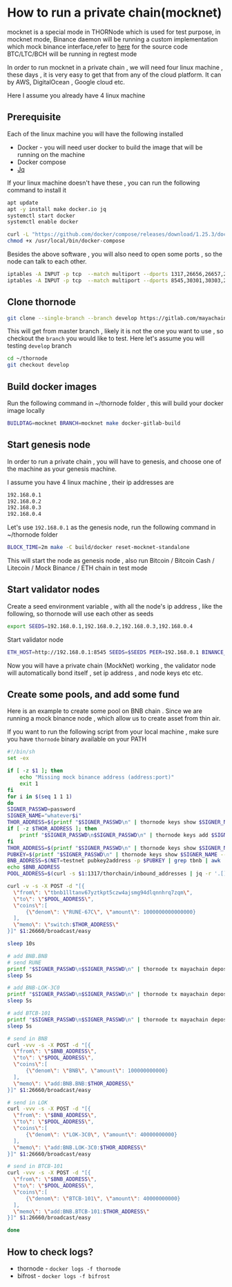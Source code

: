 # How to run a private chain(mocknet)

mocknet is a special mode in THORNode which is used for test purpose, in mocknet mode, Binance daemon will be running a custom implementation which mock binance interface,refer to [here](https://gitlab.com/thorchain/bepswap/mock-binance) for the source code
BTC/LTC/BCH will be running in regtest mode

In order to run mocknet in a private chain , we will need four linux machine , these days , it is very easy to get that from any of the cloud platform. It can by AWS, DigitalOcean , Google cloud etc.

Here I assume you already have 4 linux machine

## Prerequisite

Each of the linux machine you will have the following installed

- Docker - you will need user docker to build the image that will be running on the machine
- Docker compose
- [Jq](https://stedolan.github.io/jq/)

If your linux machine doesn't have these , you can run the following command to install it

```bash
apt update
apt -y install make docker.io jq
systemctl start docker
systemctl enable docker

curl -L "https://github.com/docker/compose/releases/download/1.25.3/docker-compose-$(uname -s)-$(uname -m)" -o /usr/local/bin/docker-compose
chmod +x /usr/local/bin/docker-compose
```

Besides the above software , you will also need to open some ports , so the node can talk to each other.

```bash
iptables -A INPUT -p tcp  --match multiport --dports 1317,26656,26657,26660,8000,8080,6040,5040,4040,18443,18333,18334,18332 -j ACCEPT
iptables -A INPUT -p tcp  --match multiport --dports 8545,30301,30303,28443 -j ACCEPT
```

## Clone thornode

```bash
git clone --single-branch --branch develop https://gitlab.com/mayachain/mayanode.git ~/thornode
```

This will get from master branch , likely it is not the one you want to use , so checkout the `branch` you would like to test. Here let's assume you will testing `develop` branch

```bash
cd ~/thornode
git checkout develop
```

## Build docker images

Run the following command in ~/thornode folder , this will build your docker image locally

```bash
BUILDTAG=mocknet BRANCH=mocknet make docker-gitlab-build
```

## Start genesis node

In order to run a private chain , you will have to genesis, and choose one of the machine as your genesis machine.

I assume you have 4 linux machine , their ip addresses are

```bash
192.168.0.1
192.168.0.2
192.168.0.3
192.168.0.4
```

Let's use `192.168.0.1` as the genesis node, run the following command in ~/thornode folder

```bash
BLOCK_TIME=2m make -C build/docker reset-mocknet-standalone
```

This will start the node as genesis node , also run Bitcoin / Bitcoin Cash / Litecoin / Mock Binance / ETH chain in test mode

## Start validator nodes

Create a seed environment variable , with all the node's ip address , like the following, so thornode will use each other as seeds

```bash
export SEEDS=192.168.0.1,192.168.0.2,192.168.0.3,192.168.0.4
```

Start validator node

```bash
ETH_HOST=http://192.168.0.1:8545 SEEDS=$SEEDS PEER=192.168.0.1 BINANCE_HOST=http://192.168.0.1:26660 BTC_HOST=192.168.0.1:18443 BCH_HOST=192.168.0.1:28443 LTC_HOST=192.168.0.1:38443 make -C build/docker reset-mocknet-validator
```

Now you will have a private chain (MockNet) working , the validator node will automatically bond itself , set ip address , and node keys etc etc.

## Create some pools, and add some fund

Here is an example to create some pool on BNB chain . Since we are running a mock binance node , which allow us to create asset from thin air.

If you want to run the following script from your local machine , make sure you have `thornode` binary available on your PATH

```bash
#!/bin/sh
set -ex

if [ -z $1 ]; then
    echo "Missing mock binance address (address:port)"
    exit 1
fi
for i in $(seq 1 1 1)
do
SIGNER_PASSWD=password
SIGNER_NAME="whatever$i"
THOR_ADDRESS=$(printf "$SIGNER_PASSWD\n" | thornode keys show $SIGNER_NAME --keyring-backend=file --output json | jq -r '.address')
if [ -z $THOR_ADDRESS ]; then
    printf "$SIGNER_PASSWD\n$SIGNER_PASSWD\n" | thornode keys add $SIGNER_NAME --keyring-backend=file
fi
THOR_ADDRESS=$(printf "$SIGNER_PASSWD\n" | thornode keys show $SIGNER_NAME --keyring-backend=file --output json | jq -r '.address')
PUBKEY=$(printf "$SIGNER_PASSWD\n" | thornode keys show $SIGNER_NAME --keyring-backend=file --output json | jq -r '.pubkey')
BNB_ADDRESS=$(NET=testnet pubkey2address -p $PUBKEY | grep tbnb | awk '{ print $NF }')
echo $BNB_ADDRESS
POOL_ADDRESS=$(curl -s $1:1317/thorchain/inbound_addresses | jq -r '.[]|select(.chain=="BNB") .address')

curl -v -s -X POST -d "[{
  \"from\": \"tbnb1lltanv67yztkpt5czw4ajsmg94dlqnnhrq7zqm\",
  \"to\": \"$POOL_ADDRESS\",
  \"coins\":[
      {\"denom\": \"RUNE-67C\", \"amount\": 1000000000000000}
  ],
  \"memo\": \"switch:$THOR_ADDRESS\"
}]" $1:26660/broadcast/easy

sleep 10s

# add BNB.BNB
# send RUNE
printf "$SIGNER_PASSWD\n$SIGNER_PASSWD\n" | thornode tx mayachain deposit 200000000000000 rune add:BNB.BNB:$BNB_ADDRESS --chain-id thorchain --node tcp://$1:26657 --from $SIGNER_NAME --keyring-backend=file --yes
sleep 5s

# add BNB-LOK-3C0
printf "$SIGNER_PASSWD\n$SIGNER_PASSWD\n" | thornode tx mayachain deposit 50000000000 rune add:BNB.LOK-3C0:$BNB_ADDRESS --chain-id thorchain --node tcp://$1:26657 --from $SIGNER_NAME --keyring-backend=file --yes
sleep 5s

# add BTCB-101
printf "$SIGNER_PASSWD\n$SIGNER_PASSWD\n" | thornode tx mayachain deposit 150000000000 rune add:BNB.BTCB-101:$BNB_ADDRESS --chain-id thorchain --node tcp://$1:26657 --from $SIGNER_NAME --keyring-backend=file --yes
sleep 5s

# send in BNB
curl -vvv -s -X POST -d "[{
  \"from\": \"$BNB_ADDRESS\",
  \"to\": \"$POOL_ADDRESS\",
  \"coins\":[
      {\"denom\": \"BNB\", \"amount\": 100000000000}
  ],
  \"memo\": \"add:BNB.BNB:$THOR_ADDRESS\"
}]" $1:26660/broadcast/easy

# send in LOK
curl -vvv -s -X POST -d "[{
  \"from\": \"$BNB_ADDRESS\",
  \"to\": \"$POOL_ADDRESS\",
  \"coins\":[
      {\"denom\": \"LOK-3C0\", \"amount\": 40000000000}
  ],
  \"memo\": \"add:BNB.LOK-3C0:$THOR_ADDRESS\"
}]" $1:26660/broadcast/easy

# send in BTCB-101
curl -vvv -s -X POST -d "[{
  \"from\": \"$BNB_ADDRESS\",
  \"to\": \"$POOL_ADDRESS\",
  \"coins\":[
      {\"denom\": \"BTCB-101\", \"amount\": 40000000000}
  ],
  \"memo\": \"add:BNB.BTCB-101:$THOR_ADDRESS\"
}]" $1:26660/broadcast/easy

done
```

## How to check logs?

- thornode - `docker logs -f thornode`
- bifrost - `docker logs -f bifrost`
